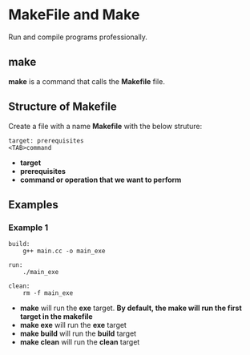 # MakeFile and Make

Run and compile programs professionally.

## make
**make** is a command that calls the **Makefile** file. 

## Structure of Makefile
Create a file with a name **Makefile** with the below struture:
```
target: prerequisites
<TAB>command
```
* **target** 
* **prerequisites**
* **command or operation that we want to perform**

## Examples
### Example 1
```
build:
	g++ main.cc -o main_exe

run:
	./main_exe

clean:
	rm -f main_exe
```
* **make** will run the **exe** target. **By default, the make will run the first target in the makefile**
* **make exe** will run the **exe** target
* **make build** will run the **build** target
* **make clean** will run the **clean** target


